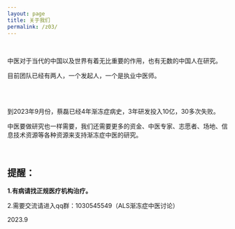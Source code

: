 ```yaml
---
layout: page
title: 关于我们
permalink: /z03/
---
```


<br>  

中医对于当代的中国以及世界有着无比重要的作用，也有无数的中国人在研究。

目前团队已经有两人，一个发起人，一个是执业中医师。

<br>   

<br>   


到2023年9月份，蔡磊已经4年渐冻症病史，3年研发投入10亿，30多次失败。

中医要做研究也一样需要，我们还需要更多的资金、中医专家、志愿者、场地、信息技术资源等各种资源来支持渐冻症中医的研究。

<br>   


## 提醒：

**1.有病请找正规医疗机构治疗。**  

2.需要交流请进入qq群：1030545549（ALS渐冻症中医讨论）  

2023.9  
